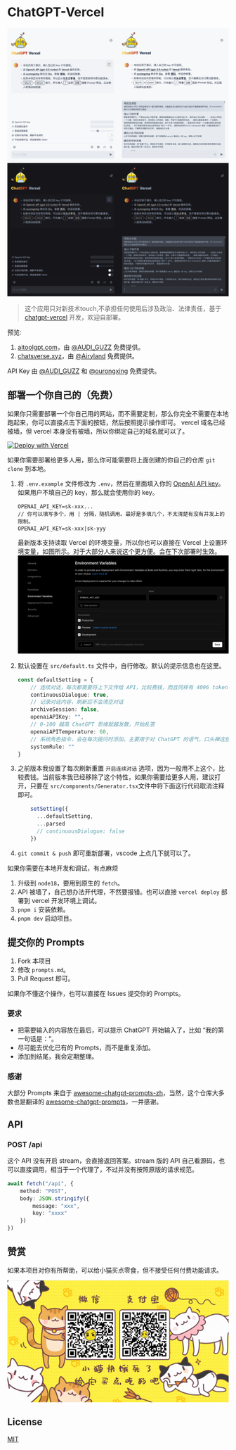 # ChatGPT-Vercel

![](assets/preview-light.png#gh-light-mode-only)
![](assets/preview-dark.png#gh-dark-mode-only)

> 这个应用只对新技术touch,不承担任何使用后涉及政治、法律责任，基于 [chatgpt-vercel](https://github.com/ourongxing/chatgpt-vercel) 开发，欢迎自部署。

预览:
1. [aitoolgpt.com](https://www.aitoolgpt.com)，由 [@AUDI_GUZZ](https://m.okjike.com/users/4af3cfb4-1291-4a8b-b210-f515c86934a9) 免费提供。
2. [chatsverse.xyz](https://www.chatsverse.xyz)，由 [@Airyland](https://m.okjike.com/users/C6C8DE3A-E89D-4978-9E7D-B2E167D835A9) 免费提供。

API Key 由 [@AUDI_GUZZ](https://m.okjike.com/users/4af3cfb4-1291-4a8b-b210-f515c86934a9) 和 [@ourongxing](https://github.com/ourongxing) 免费提供。

## 部署一个你自己的（免费）

如果你只需要部署一个你自己用的网站，而不需要定制，那么你完全不需要在本地跑起来，你可以直接点击下面的按钮，然后按照提示操作即可。 vercel 域名已经被墙，但 vercel 本身没有被墙，所以你绑定自己的域名就可以了。

[![Deploy with Vercel](https://vercel.com/button)](https://vercel.com/new/clone?repository-url=https://github.com/ourongxing/chatgpt-vercel)

如果你需要部署给更多人用，那么你可能需要将上面创建的你自己的仓库 `git clone` 到本地。

1. 将 `.env.example` 文件修改为 `.env`，然后在里面填入你的 [OpenAI API key](https://platform.openai.com/account/api-keys)。如果用户不填自己的 key，那么就会使用你的 key。

    ```
    OPENAI_API_KEY=sk-xxx...
    // 你可以填写多个，用 | 分隔，随机调用。最好是多填几个，不太清楚有没有并发上的限制。
    OPENAI_API_KEY=sk-xxx|sk-yyy
    ```
    最新版本支持读取 Vercel 的环境变量，所以你也可以直接在 Vercel 上设置环境变量，如图所示。对于大部分人来说这个更方便。会在下次部署时生效。
    ![](assets/environment.png)
2. 默认设置在 `src/default.ts` 文件中，自行修改。默认的提示信息也在这里。
    ```ts
    const defaultSetting = {
        // 连续对话，每次都需要将上下文传给 API，比较费钱，而且同样有 4096 token 的限制
        continuousDialogue: true,
        // 记录对话内容，刷新后不会清空对话
        archiveSession: false,
        openaiAPIKey: "",
        // 0-100 越高 ChatGPT 思维就越发散，开始乱答
        openaiAPITemperature: 60,
        // 系统角色指令，会在每次提问时添加。主要用于对 ChatGPT 的语气，口头禅这些进行定制。
        systemRule: ""
    }
    ```
3. 之前版本我设置了每次刷新重置 `开启连续对话` 选项，因为一般用不上这个，比较费钱。当前版本我已经移除了这个特性，如果你需要给更多人用，建议打开，只要在 `src/components/Generator.tsx`文件中将下面这行代码取消注释即可。
    ```ts
        setSetting({
          ...defaultSetting,
          ...parsed
          // continuousDialogue: false
        })
    ```

4. `git commit & push` 即可重新部署，vscode 上点几下就可以了。

如果你需要在本地开发和调试，有点麻烦
1. 升级到 `node18`，要用到原生的 `fetch`。
2. API 被墙了，自己想办法开代理，不然要报错。也可以直接 `vercel deploy` 部署到 vercel 开发环境上调试。
3. `pnpm i` 安装依赖。
4. `pnpm dev` 启动项目。

## 提交你的 Prompts
1. Fork 本项目
2. 修改 `prompts.md`。
3. Pull Request 即可。

如果你不懂这个操作，也可以直接在 Issues 提交你的 Prompts。

### 要求
- 把需要输入的内容放在最后，可以提示 ChatGPT 开始输入了，比如 “我的第一句话是：”。
- 尽可能去优化已有的 Prompts，而不是重复添加。
- 添加到结尾，我会定期整理。

### 感谢

大部分 Prompts 来自于 [awesome-chatgpt-prompts-zh](https://github.com/PlexPt/awesome-chatgpt-prompts-zh)，当然，这个仓库大多数也是翻译的 [awesome-chatgpt-prompts](https://github.com/f/awesome-chatgpt-prompts)，一并感谢。

## API

### POST /api

这个 API 没有开启 stream，会直接返回答案。stream 版的 API 自己看源码，也可以直接调用，相当于一个代理了，不过并没有按照原版的请求规范。

```ts
await fetch("/api", {
    method: "POST",
    body: JSON.stringify({
        message: "xxx",
        key: "xxxx"
    })
})
```

## 赞赏
如果本项目对你有所帮助，可以给小猫买点零食，但不接受任何付费功能请求。

![](./assets/reward.gif)
## License

[MIT](./LICENSE)

